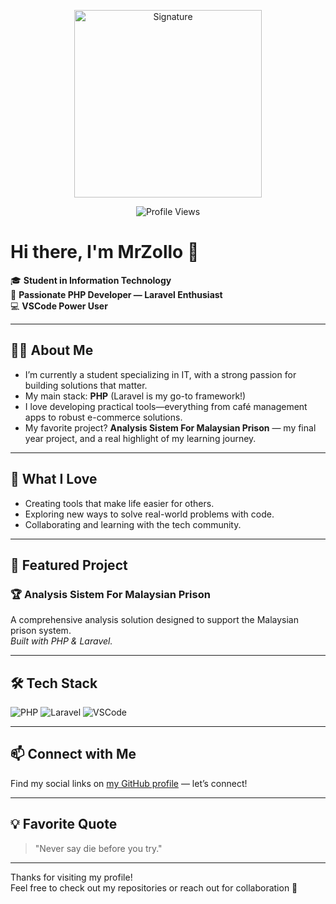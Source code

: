 <p align="center">
  <img src="https://raw.githubusercontent.com/MrZollo/MrZollo/main/signature.png" alt="Signature" width="300"/>
</p>
<p align="center">
  <img src="https://komarev.com/ghpvc/?username=MrZollo&label=PROFILE%20VIEWS&blueviolet&for-the-badge&abbreviated=true" alt="Profile Views"/>
</p>

# Hi there, I'm MrZollo 👋 

🎓 **Student in Information Technology**  
🚀 **Passionate PHP Developer — Laravel Enthusiast**  
💻 **VSCode Power User**

---

## 👨‍💻 About Me

- I’m currently a student specializing in IT, with a strong passion for building solutions that matter.
- My main stack: **PHP** (Laravel is my go-to framework!)
- I love developing practical tools—everything from café management apps to robust e-commerce solutions.
- My favorite project? **Analysis Sistem For Malaysian Prison** — my final year project, and a real highlight of my learning journey.

---

## 🌱 What I Love

- Creating tools that make life easier for others.
- Exploring new ways to solve real-world problems with code.
- Collaborating and learning with the tech community.

---

## 📌 Featured Project

### 🏆 Analysis Sistem For Malaysian Prison
A comprehensive analysis solution designed to support the Malaysian prison system.  
*Built with PHP & Laravel.*

---

## 🛠️ Tech Stack

![PHP](https://img.shields.io/badge/-PHP-777BB4?logo=php&logoColor=white&style=flat)
![Laravel](https://img.shields.io/badge/-Laravel-E34F26?logo=laravel&logoColor=white&style=flat)
![VSCode](https://img.shields.io/badge/-VSCode-007ACC?logo=visual-studio-code&logoColor=white&style=flat)

---

## 📫 Connect with Me

Find my social links on [my GitHub profile](https://github.com/MrZollo) — let’s connect!

---

## 💡 Favorite Quote

> "Never say die before you try."

---

Thanks for visiting my profile!  
Feel free to check out my repositories or reach out for collaboration 🚀
